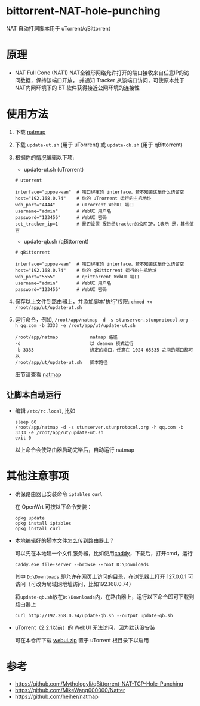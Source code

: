 # bittorrent-NAT-hole-punching
 NAT 自动打洞脚本用于 uTorrent/qBittorrent
# 原理
 - NAT Full Cone (NAT1) NAT全锥形网络允许打开的端口接收来自任意IP的访问数据，保持该端口开放，
   并通知 Tracker 从该端口访问，可使原本处于NAT内网环境下的 BT 软件获得接近公网环境的连接性

# 使用方法
1. 下载 [natmap](https://github.com/heiher/natmap)

2. 下载 `update-ut.sh` (用于 uTorrrent) 或 `update-qb.sh` (用于 qBittorrent)

3. 根据你的情况编辑以下项:
   - update-ut.sh (uTrorrent)
   ```
   # utorrent

   interface="pppoe-wan"  # 端口绑定的 interface，若不知道这是什么请留空
   host="192.168.0.74"    # 你的 uTrorrent 运行的主机地址
   web_port="4444"        # uTrorrent WebUI 端口
   username="admin"       # WebUI 用户名
   password="123456"      # WebUI 密码
   set_tracker_ip=1       # 是否设置 报告给tracker的公网IP，1表示 是，其他值 否
   ```
   
   - update-qb.sh (qBittorrent)
   ```
   # qBittorrent

   interface="pppoe-wan"  # 端口绑定的 interface，若不知道这是什么请留空
   host="192.168.0.74"    # 你的 qBittorrent 运行的主机地址
   web_port="5555"        # qBittorrent WebUI 端口
   username="admin"       # WebUI 用户名
   password="123456"      # WebUI 密码
   ```
4. 保存以上文件到路由器上，并添加脚本'执行'权限: `chmod +x /root/app/ut/update-ut.sh`
5. 运行命令，例如, `/root/app/natmap -d -s stunserver.stunprotocol.org -h qq.com -b 3333 -e /root/app/ut/update-ut.sh`
   ```
   /root/app/natmap            natmap 路径
   -d                          以 deamon 模式运行
   -b 3333                     绑定的端口，任意在 1024-65535 之间的端口都可以
   /root/app/ut/update-ut.sh   脚本路径
   ```
   细节请查看 [natmap](https://github.com/heiher/natmap)
## 让脚本自动运行
- 编辑 `/etc/rc.local`, 比如
  ```
  sleep 60
  /root/app/natmap -d -s stunserver.stunprotocol.org -h qq.com -b 3333 -e /root/app/ut/update-ut.sh
  exit 0
  ```
  以上命令会使路由器启动完毕后，自动运行 natmap


# 其他注意事项
- 确保路由器已安装命令 `iptables` `curl`

  在 OpenWrt 可按以下命令安装：
  ```
  opkg update
  opkg install iptables
  opkg install curl
  ```
- 本地编辑好的脚本文件怎么传到路由器上？

  可以先在本地建一个文件服务器，比如使用[caddy](https://caddyserver.com/download)，下载后，打开cmd，运行
  ```
  caddy.exe file-server --browse --root D:\Downloads
  ```
  其中 `D:\Downloads` 即允许在网页上访问的目录，在浏览器上打开 127.0.0.1 可访问（可改为局域网地址访问，比如192.168.0.74）
  
  将`update-qb.sh`放在`D:\Downloads`内，在路由器上，运行以下命令即可下载到路由器上
  ```
  curl http://192.268.0.74/update-qb.sh --output update-qb.sh
  ```
- uTorrent（2.2.1以前）的 WebUI 无法访问，因为默认没安装

  可在本仓库下载 [webui.zip](/webui.zip) 置于 uTorrent 根目录下以启用

# 参考
  - https://github.com/Mythologyli/qBittorrent-NAT-TCP-Hole-Punching
  - https://github.com/MikeWang000000/Natter
  - https://github.com/heiher/natmap
